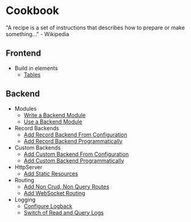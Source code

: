 # Cookbook

"A recipe is a set of instructions that describes how to prepare or make something..." - Wikipedia

## Frontend

* Build in elements
  * [Tables](frontend/Tables.md)

## Backend

* Modules
  * [Write a Backend Module](backend/Modules.md#Write-a-Backend-Module)
  * [Use a Backend Module](backend/Modules.md#Use-a-Backend-Module)
* Record Backends
  * [Add Record Backend From Configuration](backend/RecordBackends.md#Add-Record-Backend-From-Configuration)
  * [Add Record Backend Programmatically](backend/RecordBackends.md#Add-Record-Backend-Programmatically)
* Custom Backends
  * [Add Custom Backend From Configuration](backend/CustomBackends.md#Add-Custom-Backend-From-Configuration)
  * [Add Custom Backend Programmatically](backend/CustomBackends.md#Add-Custom-Backend-Programmatically)
* HttpServer
  * [Add Static Resources](backend/HttpServer.md#Add-Static-Resources)
* Routing
  * [Add Non Crud, Non Query Routes](backend/Routing.md#Handle-Non-Crud,-Non-Query-Routes)
  * [Add WebSocket Routing](backend/Routing.md#Handle-WebSocket-Routes)
* Logging
  * [Configure Logback](backend/Logging.md#Configure-Logback)
  * [Switch of Read and Query Logs](backend/Logging.md#Switch-of-Read-and-Query-Logs)
